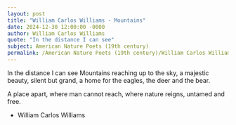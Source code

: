 ```yaml
---
layout: post
title: "William Carlos Williams - Mountains"
date: 2024-12-30 12:00:00 -0000
author: William Carlos Williams
quote: "In the distance I can see"
subject: American Nature Poets (19th century)
permalink: /American Nature Poets (19th century)/William Carlos Williams/William Carlos Williams - Mountains
---
```


In the distance I can see
Mountains reaching up to the sky,
a majestic beauty,
silent but grand,
a home for the eagles,
the deer and the bear.

A place apart,
where man cannot reach,
where nature reigns,
untamed and free.

- William Carlos Williams
